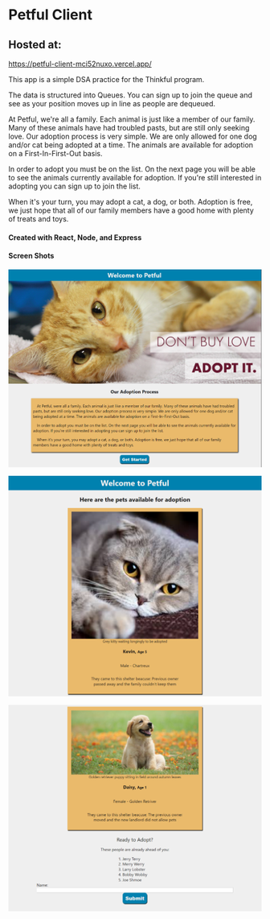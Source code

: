 # Petful Client

## Hosted at:
https://petful-client-mci52nuxo.vercel.app/

This app is a simple DSA practice for the Thinkful program. 

The data is structured into Queues.
You can sign up to join the queue and see as your position moves up in line as people are dequeued.

At Petful, we're all a family. Each animal is just like a member of our family. Many of these animals have had troubled pasts, but are still only seeking love. Our adoption process is very simple. We are only allowed for one dog and/or cat being adopted at a time. The animals are available for adoption on a First-In-First-Out basis.

In order to adopt you must be on the list. On the next page you will be able to see the animals currently available for adoption. If you're still interested in adopting you can sign up to join the list.

When it's your turn, you may adopt a cat, a dog, or both. Adoption is free, we just hope that all of our family members have a good home with plenty of treats and toys.

#### Created with React, Node, and Express

#### Screen Shots

![Landing Page](./images/landing-page-SS.png)

![Top of Adoption Page](./images/adoption-cat-SS.png)

![Bottom of Adoption Page](./images/adoption-dog-SS.png)